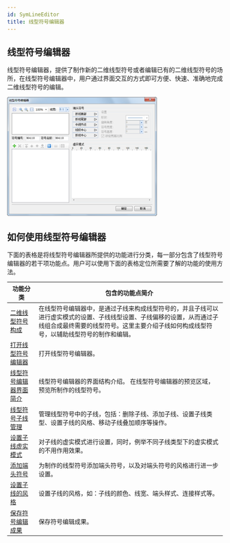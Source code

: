 ```yaml
---
id: SymLineEditor
title: 线型符号编辑器
---
```

## 线型符号编辑器

线型符号编辑器，提供了制作新的二维线型符号或者编辑已有的二维线型符号的场所，在线型符号编辑器中，用户通过界面交互的方式即可方便、快速、准确地完成二维线型符号的编辑。

![](img/SymLineEditor1.png)  

  
## 如何使用线型符号编辑器

下面的表格是将线型符号编辑器所提供的功能进行分类，每一部分包含了线型符号编辑器的若干项功能点。用户可以使用下面的表格定位所需要了解的功能的使用方法。



功能分类 | 包含的功能点简介  
---|---  
[二维线型符号构成](SymLineEditor0.html) |在线型符号编辑器中，是通过子线来构成线型符号的，并且子线可以进行虚实模式的设置、子线线型设置、子线偏移的设置，从而通过子线组合成最终需要的线型符号。这里主要介绍子线如何构成线型符号，以辅助线型符号的制作和编辑。  
[打开线型符号编辑器](SymLineEditor1.html) | 打开线型符号编辑器。  
[线型符号编辑器界面简介](SymLineEditor2.html) | 线型符号编辑器的界面结构介绍。  在线型符号编辑器的预览区域，预览所制作的线型符号。  
[线型符号子线管理](SymLineEditor3.html) |管理线型符号中的子线，包括：删除子线、添加子线、设置子线类型、设置子线的风格、移动子线叠加顺序等操作。  
[设置子线虚实模式](SymLineEditor4.html) | 对子线的虚实模式进行设置，同时，例举不同子线类型下的虚实模式的不用作用效果。  
[添加端头符号](SymLineEditor5.html) | 为制作的线型符号添加端头符号，以及对端头符号的风格进行进一步设置。  
[设置子线的风格](SymLineEditor6.html) | 设置子线的风格，如：子线的颜色、线宽、端头样式、连接样式等。  
[保存符号编辑成果](SymLineEditor7.html) | 保存符号编辑成果。  
  
